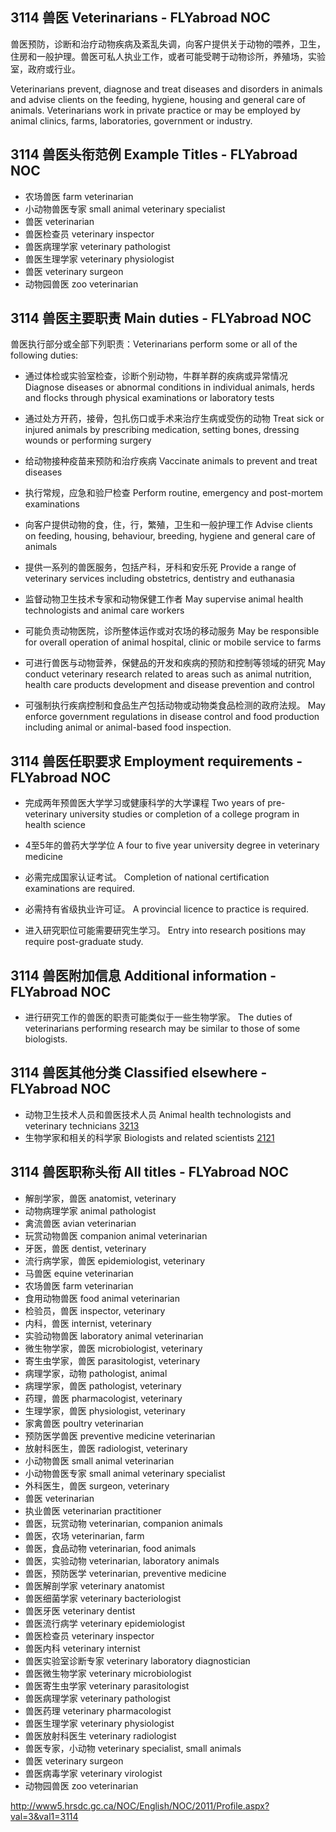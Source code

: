 ## 3114 兽医 Veterinarians - FLYabroad NOC

兽医预防，诊断和治疗动物疾病及紊乱失调，向客户提供关于动物的喂养，卫生，住房和一般护理。兽医可私人执业工作，或者可能受聘于动物诊所，养殖场，实验室，政府或行业。

Veterinarians prevent, diagnose and treat diseases and disorders in animals and advise clients on the feeding, hygiene, housing and general care of animals. Veterinarians work in private practice or may be employed by animal clinics, farms, laboratories, government or industry.

## 3114 兽医头衔范例 Example Titles - FLYabroad NOC

* 农场兽医 farm veterinarian
* 小动物兽医专家 small animal veterinary specialist
* 兽医 veterinarian
* 兽医检查员 veterinary inspector
* 兽医病理学家 veterinary pathologist
* 兽医生理学家 veterinary physiologist
* 兽医 veterinary surgeon
* 动物园兽医 zoo veterinarian

## 3114 兽医主要职责 Main duties - FLYabroad NOC

兽医执行部分或全部下列职责：Veterinarians perform some or all of the following duties:

* 通过体检或实验室检查，诊断个别动物，牛群羊群的疾病或异常情况
Diagnose diseases or abnormal conditions in individual animals, herds and flocks through physical examinations or laboratory tests

* 通过处方开药，接骨，包扎伤口或手术来治疗生病或受伤的动物
Treat sick or injured animals by prescribing medication, setting bones, dressing wounds or performing surgery

* 给动物接种疫苗来预防和治疗疾病
Vaccinate animals to prevent and treat diseases

* 执行常规，应急和验尸检查
Perform routine, emergency and post-mortem examinations

* 向客户提供动物的食，住，行，繁殖，卫生和一般护理工作
Advise clients on feeding, housing, behaviour, breeding, hygiene and general care of animals

* 提供一系列的兽医服务，包括产科，牙科和安乐死
Provide a range of veterinary services including obstetrics, dentistry and euthanasia

* 监督动物卫生技术专家和动物保健工作者
May supervise animal health technologists and animal care workers

* 可能负责动物医院，诊所整体运作或对农场的移动服务
May be responsible for overall operation of animal hospital, clinic or mobile service to farms

* 可进行兽医与动物营养，保健品的开发和疾病的预防和控制等领域的研究
May conduct veterinary research related to areas such as animal nutrition, health care products development and disease prevention and control

* 可强制执行疾病控制和食品生产包括动物或动物类食品检测的政府法规。
May enforce government regulations in disease control and food production including animal or animal-based food inspection.

## 3114 兽医任职要求 Employment requirements - FLYabroad NOC

* 完成两年预兽医大学学习或健康科学的大学课程
Two years of pre-veterinary university studies or completion of a college program in health science 

* 4至5年的兽药大学学位
A four to five year university degree in veterinary medicine 

* 必需完成国家认证考试。
Completion of national certification examinations are required.

* 必需持有省级执业许可证。
A provincial licence to practice is required.

* 进入研究职位可能需要研究生学习。
Entry into research positions may require post-graduate study.

## 3114 兽医附加信息 Additional information - FLYabroad NOC

* 进行研究工作的兽医的职责可能类似于一些生物学家。
The duties of veterinarians performing research may be similar to those of some biologists.

## 3114 兽医其他分类 Classified elsewhere - FLYabroad NOC

* 动物卫生技术人员和兽医技术人员 Animal health technologists and veterinary technicians [3213](3213)
* 生物学家和相关的科学家 Biologists and related scientists [2121](2121)

## 3114 兽医职称头衔 All titles - FLYabroad NOC

* 解剖学家，兽医 anatomist, veterinary
* 动物病理学家 animal pathologist
* 禽流兽医 avian veterinarian
* 玩赏动物兽医 companion animal veterinarian
* 牙医，兽医 dentist, veterinary
* 流行病学家，兽医 epidemiologist, veterinary
* 马兽医 equine veterinarian
* 农场兽医 farm veterinarian
* 食用动物兽医 food animal veterinarian
* 检验员，兽医 inspector, veterinary
* 内科，兽医 internist, veterinary
* 实验动物兽医 laboratory animal veterinarian
* 微生物学家，兽医 microbiologist, veterinary
* 寄生虫学家，兽医 parasitologist, veterinary
* 病理学家，动物 pathologist, animal
* 病理学家，兽医 pathologist, veterinary
* 药理，兽医 pharmacologist, veterinary
* 生理学家，兽医 physiologist, veterinary
* 家禽兽医 poultry veterinarian
* 预防医学兽医 preventive medicine veterinarian
* 放射科医生，兽医 radiologist, veterinary
* 小动物兽医 small animal veterinarian
* 小动物兽医专家 small animal veterinary specialist
* 外科医生，兽医 surgeon, veterinary
* 兽医 veterinarian
* 执业兽医 veterinarian practitioner
* 兽医，玩赏动物 veterinarian, companion animals
* 兽医，农场 veterinarian, farm
* 兽医，食品动物 veterinarian, food animals
* 兽医，实验动物 veterinarian, laboratory animals
* 兽医，预防医学 veterinarian, preventive medicine
* 兽医解剖学家 veterinary anatomist
* 兽医细菌学家 veterinary bacteriologist
* 兽医牙医 veterinary dentist
* 兽医流行病学 veterinary epidemiologist
* 兽医检查员 veterinary inspector
* 兽医内科 veterinary internist
* 兽医实验室诊断专家 veterinary laboratory diagnostician
* 兽医微生物学家 veterinary microbiologist
* 兽医寄生虫学家 veterinary parasitologist
* 兽医病理学家 veterinary pathologist
* 兽医药理 veterinary pharmacologist
* 兽医生理学家 veterinary physiologist
* 兽医放射科医生 veterinary radiologist
* 兽医专家，小动物 veterinary specialist, small animals
* 兽医 veterinary surgeon
* 兽医病毒学家 veterinary virologist
* 动物园兽医 zoo veterinarian

http://www5.hrsdc.gc.ca/NOC/English/NOC/2011/Profile.aspx?val=3&val1=3114